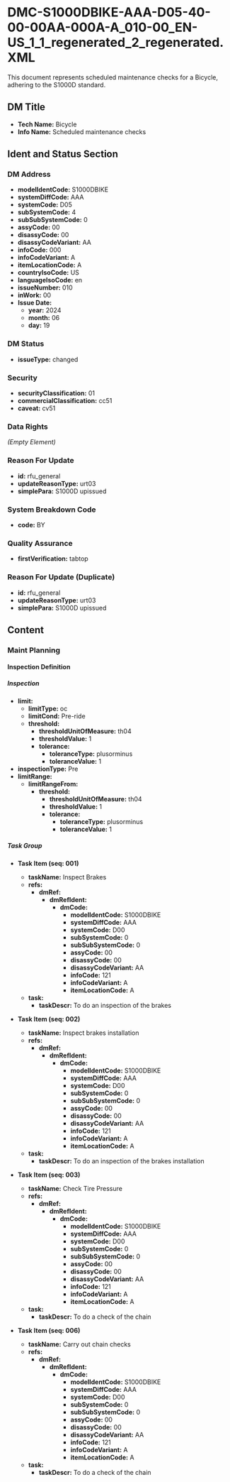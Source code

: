 # DMC-S1000DBIKE-AAA-D05-40-00-00AA-000A-A_010-00_EN-US_1_1_regenerated_2_regenerated.XML

This document represents scheduled maintenance checks for a Bicycle, adhering to the S1000D standard.

## DM Title

*   **Tech Name:** Bicycle
*   **Info Name:** Scheduled maintenance checks

## Ident and Status Section

### DM Address

*   **modelIdentCode:** S1000DBIKE
*   **systemDiffCode:** AAA
*   **systemCode:** D05
*   **subSystemCode:** 4
*   **subSubSystemCode:** 0
*   **assyCode:** 00
*   **disassyCode:** 00
*   **disassyCodeVariant:** AA
*   **infoCode:** 000
*   **infoCodeVariant:** A
*   **itemLocationCode:** A
*   **countryIsoCode:** US
*   **languageIsoCode:** en
*   **issueNumber:** 010
*   **inWork:** 00
*   **Issue Date:**
    *   **year:** 2024
    *   **month:** 06
    *   **day:** 19

### DM Status

*   **issueType:** changed

### Security

*   **securityClassification:** 01
*   **commercialClassification:** cc51
*   **caveat:** cv51

### Data Rights

*(Empty Element)*

### Reason For Update

*   **id:** rfu\_general
*   **updateReasonType:** urt03
*   **simplePara:** S1000D upissued

### System Breakdown Code

*   **code:** BY

### Quality Assurance

*   **firstVerification:** tabtop

### Reason For Update (Duplicate)

*   **id:** rfu\_general
*   **updateReasonType:** urt03
*   **simplePara:** S1000D upissued

## Content

### Maint Planning

#### Inspection Definition

##### Inspection

*   **limit:**
    *   **limitType:** oc
    *   **limitCond:** Pre-ride
    *   **threshold:**
        *   **thresholdUnitOfMeasure:** th04
        *   **thresholdValue:** 1
        *   **tolerance:**
            *   **toleranceType:** plusorminus
            *   **toleranceValue:** 1
*   **inspectionType:** Pre
*   **limitRange:**
    *   **limitRangeFrom:**
        *   **threshold:**
            *   **thresholdUnitOfMeasure:** th04
            *   **thresholdValue:** 1
            *   **tolerance:**
                *   **toleranceType:** plusorminus
                *   **toleranceValue:** 1

##### Task Group

*   **Task Item (seq: 001)**
    *   **taskName:** Inspect Brakes
    *   **refs:**
        *   **dmRef:**
            *   **dmRefIdent:**
                *   **dmCode:**
                    *   **modelIdentCode:** S1000DBIKE
                    *   **systemDiffCode:** AAA
                    *   **systemCode:** D00
                    *   **subSystemCode:** 0
                    *   **subSubSystemCode:** 0
                    *   **assyCode:** 00
                    *   **disassyCode:** 00
                    *   **disassyCodeVariant:** AA
                    *   **infoCode:** 121
                    *   **infoCodeVariant:** A
                    *   **itemLocationCode:** A
    *   **task:**
        *   **taskDescr:** To do an inspection of the brakes

*   **Task Item (seq: 002)**
    *   **taskName:** Inspect brakes installation
    *   **refs:**
        *   **dmRef:**
            *   **dmRefIdent:**
                *   **dmCode:**
                    *   **modelIdentCode:** S1000DBIKE
                    *   **systemDiffCode:** AAA
                    *   **systemCode:** D00
                    *   **subSystemCode:** 0
                    *   **subSubSystemCode:** 0
                    *   **assyCode:** 00
                    *   **disassyCode:** 00
                    *   **disassyCodeVariant:** AA
                    *   **infoCode:** 121
                    *   **infoCodeVariant:** A
                    *   **itemLocationCode:** A
    *   **task:**
        *   **taskDescr:** To do an inspection of the brakes installation

*   **Task Item (seq: 003)**
    *   **taskName:** Check Tire Pressure
    *   **refs:**
        *   **dmRef:**
            *   **dmRefIdent:**
                *   **dmCode:**
                    *   **modelIdentCode:** S1000DBIKE
                    *   **systemDiffCode:** AAA
                    *   **systemCode:** D00
                    *   **subSystemCode:** 0
                    *   **subSubSystemCode:** 0
                    *   **assyCode:** 00
                    *   **disassyCode:** 00
                    *   **disassyCodeVariant:** AA
                    *   **infoCode:** 121
                    *   **infoCodeVariant:** A
                    *   **itemLocationCode:** A
    *   **task:**
        *   **taskDescr:** To do a check of the chain

*   **Task Item (seq: 006)**
    *   **taskName:** Carry out chain checks
    *   **refs:**
        *   **dmRef:**
            *   **dmRefIdent:**
                *   **dmCode:**
                    *   **modelIdentCode:** S1000DBIKE
                    *   **systemDiffCode:** AAA
                    *   **systemCode:** D00
                    *   **subSystemCode:** 0
                    *   **subSubSystemCode:** 0
                    *   **assyCode:** 00
                    *   **disassyCode:** 00
                    *   **disassyCodeVariant:** AA
                    *   **infoCode:** 121
                    *   **infoCodeVariant:** A
                    *   **itemLocationCode:** A
    *   **task:**
        *   **taskDescr:** To do a check of the chain